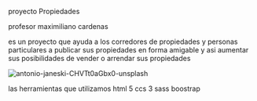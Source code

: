 
proyecto Propiedades 

profesor maximiliano cardenas

es un proyecto que ayuda a los corredores de propiedades y personas particulares a publicar sus propiedades en forma amigable y asi aumentar
sus posibilidades de vender o arrendar sus propiedades

![antonio-janeski-CHVTt0aGbx0-unsplash](https://github.com/jony3483/2trabajo/assets/118937802/35227283-2b68-4307-ab16-d8139e0b1727)

las herramientas que utilizamos
html 5
ccs 3
sass
boostrap

